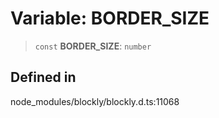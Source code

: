 # Variable: BORDER_SIZE

> `const` **BORDER_SIZE**: `number`

## Defined in

node_modules/blockly/blockly.d.ts:11068
